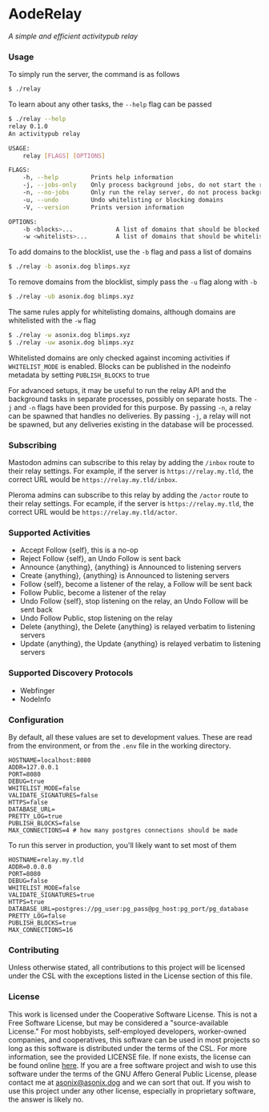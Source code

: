 # AodeRelay
_A simple and efficient activitypub relay_

### Usage
To simply run the server, the command is as follows
```bash
$ ./relay
```

To learn about any other tasks, the `--help` flag can be passed
```bash
$ ./relay --help
relay 0.1.0
An activitypub relay

USAGE:
    relay [FLAGS] [OPTIONS]

FLAGS:
    -h, --help         Prints help information
    -j, --jobs-only    Only process background jobs, do not start the relay server
    -n, --no-jobs      Only run the relay server, do not process background jobs
    -u, --undo         Undo whitelisting or blocking domains
    -V, --version      Prints version information

OPTIONS:
    -b <blocks>...            A list of domains that should be blocked
    -w <whitelists>...        A list of domains that should be whitelisted
```

To add domains to the blocklist, use the `-b` flag and pass a list of domains
```bash
$ ./relay -b asonix.dog blimps.xyz
```
To remove domains from the blocklist, simply pass the `-u` flag along with `-b`
```bash
$ ./relay -ub asonix.dog blimps.xyz
```
The same rules apply for whitelisting domains, although domains are whitelisted with the `-w` flag
```bash
$ ./relay -w asonix.dog blimps.xyz
$ ./relay -uw asonix.dog blimps.xyz
```

Whitelisted domains are only checked against incoming activities if `WHITELIST_MODE` is enabled.
Blocks can be published in the nodeinfo metadata by setting `PUBLISH_BLOCKS` to true

For advanced setups, it may be useful to run the relay API and the background tasks in separate
processes, possibly on separate hosts. The `-j` and `-n` flags have been provided for this purpose.
By passing `-n`, a relay can be spawned that handles no deliveries. By passing `-j`, a relay will
not be spawned, but any deliveries existing in the database will be processed.

### Subscribing
Mastodon admins can subscribe to this relay by adding the `/inbox` route to their relay settings.
For example, if the server is `https://relay.my.tld`, the correct URL would be
`https://relay.my.tld/inbox`.

Pleroma admins can subscribe to this relay by adding the `/actor` route to their relay settings. For
ecample, if the server is `https://relay.my.tld`, the correct URL would be
`https://relay.my.tld/actor`.

### Supported Activities
- Accept Follow {self}, this is a no-op
- Reject Follow {self}, an Undo Follow is sent back
- Announce {anything}, {anything} is Announced to listening servers
- Create {anything}, {anything} is Announced to listening servers
- Follow {self}, become a listener of the relay, a Follow will be sent back
- Follow Public, become a listener of the relay
- Undo Follow {self}, stop listening on the relay, an Undo Follow will be sent back
- Undo Follow Public, stop listening on the relay
- Delete {anything}, the Delete {anything} is relayed verbatim to listening servers
- Update {anything}, the Update {anything} is relayed verbatim to listening servers

### Supported Discovery Protocols
- Webfinger
- NodeInfo

### Configuration
By default, all these values are set to development values. These are read from the environment, or
from the `.env` file in the working directory.
```env
HOSTNAME=localhost:8080
ADDR=127.0.0.1
PORT=8080
DEBUG=true
WHITELIST_MODE=false
VALIDATE_SIGNATURES=false
HTTPS=false
DATABASE_URL=
PRETTY_LOG=true
PUBLISH_BLOCKS=false
MAX_CONNECTIONS=4 # how many postgres connections should be made
```
To run this server in production, you'll likely want to set most of them
```env
HOSTNAME=relay.my.tld
ADDR=0.0.0.0
PORT=8080
DEBUG=false
WHITELIST_MODE=false
VALIDATE_SIGNATURES=true
HTTPS=true
DATABASE_URL=postgres://pg_user:pg_pass@pg_host:pg_port/pg_database
PRETTY_LOG=false
PUBLISH_BLOCKS=true
MAX_CONNECTIONS=16
```

### Contributing
Unless otherwise stated, all contributions to this project will be licensed under the CSL with
the exceptions listed in the License section of this file.

### License
This work is licensed under the Cooperative Software License. This is not a Free Software
License, but may be considered a "source-available License." For most hobbyists, self-employed
developers, worker-owned companies, and cooperatives, this software can be used in most
projects so long as this software is distributed under the terms of the CSL. For more
information, see the provided LICENSE file. If none exists, the license can be found online
[here](https://lynnesbian.space/csl/). If you are a free software project and wish to use this
software under the terms of the GNU Affero General Public License, please contact me at
[asonix@asonix.dog](mailto:asonix@asonix.dog) and we can sort that out. If you wish to use this
project under any other license, especially in proprietary software, the answer is likely no.
